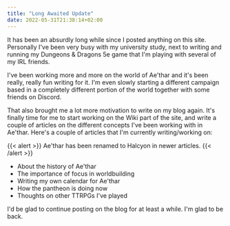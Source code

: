 ```yaml
---
title: "Long Awaited Update"
date: 2022-05-31T21:38:14+02:00
---
```


It has been an absurdly long while since I posted anything on this site. Personally I've been very busy with my university study, next to writing and running my Dungeons & Dragons 5e game that I'm playing with several of my IRL friends.

I've been working more and more on the world of Ae'thar and it's been really, really fun writing for it. I'm even slowly starting a different campaign based in a completely different portion of the world together with some friends on Discord.

That also brought me a lot more motivation to write on my blog again. It's finally time for me to start working on the Wiki part of the site, and write a couple of articles on the different concepts I've been working with in Ae'thar. Here's a couple of articles that I'm currently writing/working on:

{{< alert >}}
Ae'thar has been renamed to Halcyon in newer articles.
{{< /alert >}}

- About the history of Ae'thar
- The importance of focus in worldbuilding
- Writing my own calendar for Ae'thar
- How the pantheon is doing now
- Thoughts on other TTRPGs I've played

I'd be glad to continue posting on the blog for at least a while. I'm glad to be back.
